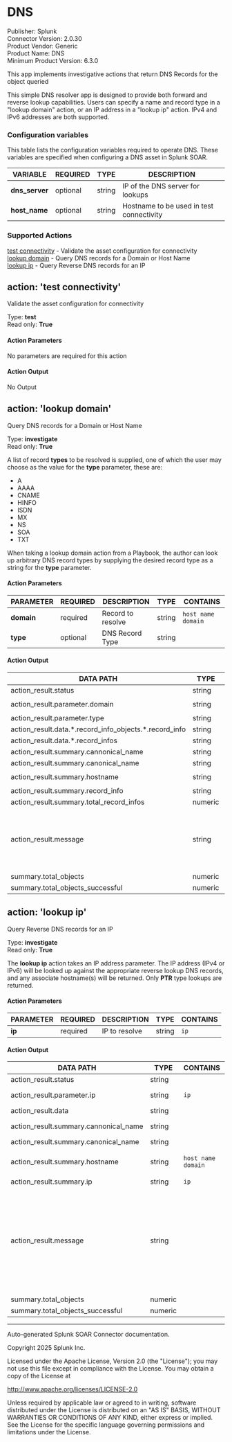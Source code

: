 # DNS

Publisher: Splunk <br>
Connector Version: 2.0.30 <br>
Product Vendor: Generic <br>
Product Name: DNS <br>
Minimum Product Version: 6.3.0

This app implements investigative actions that return DNS Records for the object queried

This simple DNS resolver app is designed to provide both forward and reverse lookup capabilities.
Users can specify a name and record type in a "lookup domain" action, or an IP address in a "lookup
ip" action. IPv4 and IPv6 addresses are both supported.

### Configuration variables

This table lists the configuration variables required to operate DNS. These variables are specified when configuring a DNS asset in Splunk SOAR.

VARIABLE | REQUIRED | TYPE | DESCRIPTION
-------- | -------- | ---- | -----------
**dns_server** | optional | string | IP of the DNS server for lookups |
**host_name** | optional | string | Hostname to be used in test connectivity |

### Supported Actions

[test connectivity](#action-test-connectivity) - Validate the asset configuration for connectivity <br>
[lookup domain](#action-lookup-domain) - Query DNS records for a Domain or Host Name <br>
[lookup ip](#action-lookup-ip) - Query Reverse DNS records for an IP

## action: 'test connectivity'

Validate the asset configuration for connectivity

Type: **test** <br>
Read only: **True**

#### Action Parameters

No parameters are required for this action

#### Action Output

No Output

## action: 'lookup domain'

Query DNS records for a Domain or Host Name

Type: **investigate** <br>
Read only: **True**

A list of record <b>types</b> to be resolved is supplied, one of which the user may choose as the value for the <b>type</b> parameter, these are:<br><ul><li>A</li><li>AAAA</li><li>CNAME</li><li>HINFO</li><li>ISDN</li><li>MX</li><li>NS</li><li>SOA</li><li>TXT</li></ul>When taking a lookup domain action from a Playbook, the author can look up arbitrary DNS record types by supplying the desired record type as a string for the <b>type</b> parameter.

#### Action Parameters

PARAMETER | REQUIRED | DESCRIPTION | TYPE | CONTAINS
--------- | -------- | ----------- | ---- | --------
**domain** | required | Record to resolve | string | `host name` `domain` |
**type** | optional | DNS Record Type | string | |

#### Action Output

DATA PATH | TYPE | CONTAINS | EXAMPLE VALUES
--------- | ---- | -------- | --------------
action_result.status | string | | success failed |
action_result.parameter.domain | string | `host name` `domain` | test.com |
action_result.parameter.type | string | | |
action_result.data.\*.record_info_objects.\*.record_info | string | `ip` | 122.122.122.122 |
action_result.data.\*.record_infos | string | `ip` | 122.122.122.122 |
action_result.summary.cannonical_name | string | | phantomtest.com. test.com. |
action_result.summary.canonical_name | string | | |
action_result.summary.hostname | string | `host name` `domain` | ffobaaar.com |
action_result.summary.record_info | string | `ip` | 122.122.122.122 |
action_result.summary.total_record_infos | numeric | | 1 6 |
action_result.message | string | | None of DNS query names exist: ['ffobaaar.com.', 'ffobaaar.com.localdomain.'] Record info: 54.239.25.192, Total record infos: 6, Cannonical name: amazon.com. |
summary.total_objects | numeric | | 1 |
summary.total_objects_successful | numeric | | 1 |

## action: 'lookup ip'

Query Reverse DNS records for an IP

Type: **investigate** <br>
Read only: **True**

The <b>lookup ip</b> action takes an IP address parameter. The IP address (IPv4 or IPv6) will be looked up against the appropriate reverse lookup DNS records, and any associate hostname(s) will be returned. Only <b>PTR</b> type lookups are returned.

#### Action Parameters

PARAMETER | REQUIRED | DESCRIPTION | TYPE | CONTAINS
--------- | -------- | ----------- | ---- | --------
**ip** | required | IP to resolve | string | `ip` |

#### Action Output

DATA PATH | TYPE | CONTAINS | EXAMPLE VALUES
--------- | ---- | -------- | --------------
action_result.status | string | | success failed |
action_result.parameter.ip | string | `ip` | 122.122.122.122 123.123.123.123 |
action_result.data | string | | |
action_result.summary.cannonical_name | string | | 122.122.122.122.in-addr.arpa. |
action_result.summary.canonical_name | string | | |
action_result.summary.hostname | string | `host name` `domain` | ec2-52-91-186-198.compute-1.test.com. |
action_result.summary.ip | string | `ip` | 122.122.122.122 |
action_result.message | string | | Ip: 122.122.122.122 Hostname: ec2-52-91-186-198.compute-1.test.com. Cannonical name: 122.122.122.122.in-addr.arpa. The DNS query name does not exist: 123.123.123.123.in-addr.arpa. |
summary.total_objects | numeric | | 1 |
summary.total_objects_successful | numeric | | 1 |

______________________________________________________________________

Auto-generated Splunk SOAR Connector documentation.

Copyright 2025 Splunk Inc.

Licensed under the Apache License, Version 2.0 (the "License");
you may not use this file except in compliance with the License.
You may obtain a copy of the License at

http://www.apache.org/licenses/LICENSE-2.0

Unless required by applicable law or agreed to in writing,
software distributed under the License is distributed on an "AS IS" BASIS,
WITHOUT WARRANTIES OR CONDITIONS OF ANY KIND, either express or implied.
See the License for the specific language governing permissions and limitations under the License.
